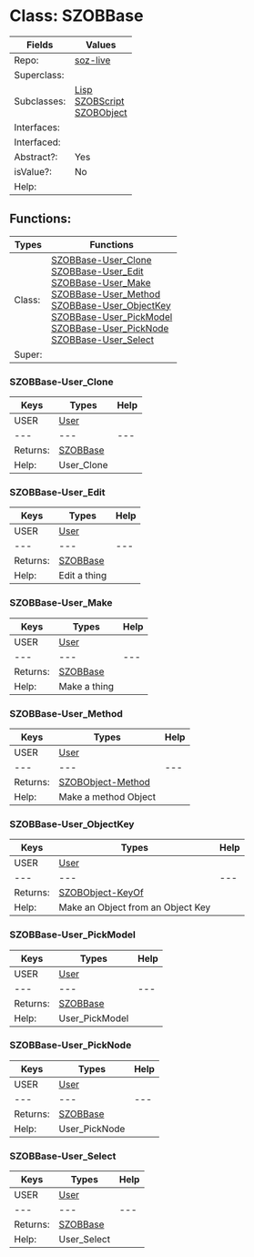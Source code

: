 
# Class:	SZOBBase

| Fields | Values |
| --------- | --------- |
| Repo: | [soz-live](/repos/soz-live.html) |
| Superclass: |  |
| Subclasses: | [Lisp](Lisp.html) <br> [SZOBScript](SZOBScript.html) <br> [SZOBObject](SZOBObject.html) |
| Interfaces: |  |
| Interfaced: |  |
| Abstract?: | Yes |
| isValue?: | No |
| Help: |  |


## Functions:

| Types | Functions |
| --------- | --------- |
| Class: | [SZOBBase-User_Clone](#SZOBBase-User_Clone) <br> [SZOBBase-User_Edit](#SZOBBase-User_Edit) <br> [SZOBBase-User_Make](#SZOBBase-User_Make) <br> [SZOBBase-User_Method](#SZOBBase-User_Method) <br> [SZOBBase-User_ObjectKey](#SZOBBase-User_ObjectKey) <br> [SZOBBase-User_PickModel](#SZOBBase-User_PickModel) <br> [SZOBBase-User_PickNode](#SZOBBase-User_PickNode) <br> [SZOBBase-User_Select](#SZOBBase-User_Select) |
| Super: |  |


### SZOBBase-User_Clone

| Keys | Types | Help |
| --------- | --------- | --------- |
| USER | [User](User.html) |  |
| --- | --- | --- |
| Returns: | [SZOBBase](SZOBBase.html) |
| Help: | User_Clone |

### SZOBBase-User_Edit

| Keys | Types | Help |
| --------- | --------- | --------- |
| USER | [User](User.html) |  |
| --- | --- | --- |
| Returns: | [SZOBBase](SZOBBase.html) |
| Help: | Edit a thing |

### SZOBBase-User_Make

| Keys | Types | Help |
| --------- | --------- | --------- |
| USER | [User](User.html) |  |
| --- | --- | --- |
| Returns: | [SZOBBase](SZOBBase.html) |
| Help: | Make a thing |

### SZOBBase-User_Method

| Keys | Types | Help |
| --------- | --------- | --------- |
| USER | [User](User.html) |  |
| --- | --- | --- |
| Returns: | [SZOBObject-Method](SZOBObject-Method.html) |
| Help: | Make a method Object |

### SZOBBase-User_ObjectKey

| Keys | Types | Help |
| --------- | --------- | --------- |
| USER | [User](User.html) |  |
| --- | --- | --- |
| Returns: | [SZOBObject-KeyOf](SZOBObject-KeyOf.html) |
| Help: | Make an Object from an Object Key |

### SZOBBase-User_PickModel

| Keys | Types | Help |
| --------- | --------- | --------- |
| USER | [User](User.html) |  |
| --- | --- | --- |
| Returns: | [SZOBBase](SZOBBase.html) |
| Help: | User_PickModel |

### SZOBBase-User_PickNode

| Keys | Types | Help |
| --------- | --------- | --------- |
| USER | [User](User.html) |  |
| --- | --- | --- |
| Returns: | [SZOBBase](SZOBBase.html) |
| Help: | User_PickNode |

### SZOBBase-User_Select

| Keys | Types | Help |
| --------- | --------- | --------- |
| USER | [User](User.html) |  |
| --- | --- | --- |
| Returns: | [SZOBBase](SZOBBase.html) |
| Help: | User_Select |

